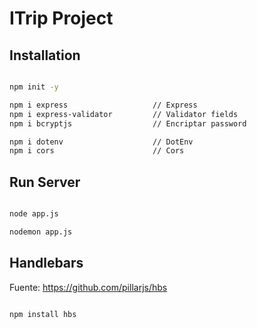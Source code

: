 # ITrip Project




## Installation

```sh

npm init -y

npm i express                   // Express
npm i express-validator         // Validator fields
npm i bcryptjs                  // Encriptar password

npm i dotenv                    // DotEnv
npm i cors                      // Cors


```


## Run Server

```sh

node app.js

nodemon app.js


```





## Handlebars

Fuente: https://github.com/pillarjs/hbs

```sh

npm install hbs

```



